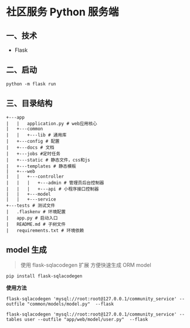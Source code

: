 # 社区服务 Python 服务端
## 一、技术
- Flask
## 二、启动
```shell
python -m flask run
```
## 三、目录结构
```shell
+---app
|   |   application.py # web应用核心
|   +---common
|   |   +---lib # 通用库
|   +---config # 配置
|   +---docs # 文档
|   +---jobs #定时任务
|   +---static # 静态文件，css和js
|   +---templates # 静态模板
|   +---web
|   |   +---controller
|   |   |   +---admin # 管理员后台控制器
|   |   |   +---api # 小程序接口控制器
|   |   +---model 
|   |   +---service
+---tests # 测试文件
|   .flaskenv # 环境配置
|   app.py # 启动入口
|   README.md # 子树文件
|   requirements.txt # 环境依赖
```

## model 生成
> 使用 flask-sqlacodegen 扩展 方便快速生成 ORM model 
> 
```shell
pip install flask-sqlacodegen
```

**使用方法**
```shell
flask-sqlacodegen 'mysql://root:root@127.0.0.1/community_service' --outfile "common/models/model.py"  --flask

flask-sqlacodegen 'mysql://root:root@127.0.0.1/community_service' --tables user --outfile "app/web/model/user.py"  --flask
```		

